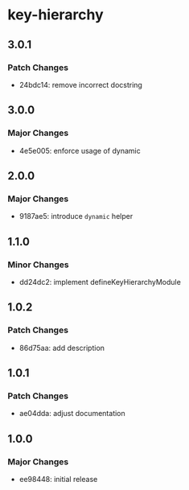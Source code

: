 # key-hierarchy

## 3.0.1

### Patch Changes

- 24bdc14: remove incorrect docstring

## 3.0.0

### Major Changes

- 4e5e005: enforce usage of dynamic

## 2.0.0

### Major Changes

- 9187ae5: introduce `dynamic` helper

## 1.1.0

### Minor Changes

- dd24dc2: implement defineKeyHierarchyModule

## 1.0.2

### Patch Changes

- 86d75aa: add description

## 1.0.1

### Patch Changes

- ae04dda: adjust documentation

## 1.0.0

### Major Changes

- ee98448: initial release
